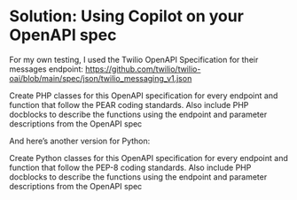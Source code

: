 
# Solution: Using Copilot on your OpenAPI spec

For my own testing, I used the Twilio OpenAPI Specification for their messages endpoint: https://github.com/twilio/twilio-oai/blob/main/spec/json/twilio_messaging_v1.json 

Create PHP classes for this OpenAPI specification for every endpoint and function that follow the PEAR coding standards. Also include PHP docblocks to describe the functions using the endpoint and parameter descriptions from the OpenAPI spec

And here’s another version for Python:

Create Python classes for this OpenAPI specification for every endpoint and function that follow the PEP-8 coding standards. Also include PHP docblocks to describe the functions using the endpoint and parameter descriptions from the OpenAPI spec
